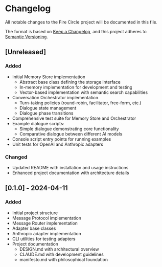 # Changelog

All notable changes to the Fire Circle project will be documented in this file.

The format is based on [Keep a Changelog](https://keepachangelog.com/en/1.0.0/),
and this project adheres to [Semantic Versioning](https://semver.org/spec/v2.0.0.html).

## [Unreleased]

### Added
- Initial Memory Store implementation
  - Abstract base class defining the storage interface
  - In-memory implementation for development and testing
  - Vector-based implementation with semantic search capabilities
- Conversation Orchestrator implementation
  - Turn-taking policies (round-robin, facilitator, free-form, etc.)
  - Dialogue state management
  - Dialogue phase transitions
- Comprehensive test suite for Memory Store and Orchestrator
- Example dialogue scripts:
  - Simple dialogue demonstrating core functionality
  - Comparative dialogue between different AI models
- Console script entry points for running examples
- Unit tests for OpenAI and Anthropic adapters

### Changed
- Updated README with installation and usage instructions
- Enhanced project documentation with architecture details

## [0.1.0] - 2024-04-11

### Added
- Initial project structure
- Message Protocol implementation
- Message Router implementation
- Adapter base classes
- Anthropic adapter implementation
- CLI utilities for testing adapters
- Project documentation
  - DESIGN.md with architectural overview
  - CLAUDE.md with development guidelines
  - manifesto.md with philosophical foundation